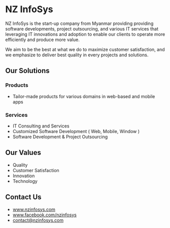 # NZ InfoSys 

NZ InfoSys is the start-up company from Myanmar providing providing software developments, project outsourcing, and various IT services that leveraging IT innovations and adoption to enable our clients to operate more efficiently and produce more value.

We aim to be the best at what we do to maximize customer satisfaction, and we emphasize to deliver best quality in every projects and solutions.


## Our Solutions

### Products
 - Tailor-made products for various domains in web-based and mobile apps

### Services
 - IT Consulting and Services
 - Customized Software Development ( Web, Mobile, Window )
 - Software Development & Project Outsourcing


## Our Values
 - Quality
 - Customer Satisfaction
 - Innovation
 - Technology


## Contact Us
 - www.nzinfosys.com
 - www.facebook.com/nzinfosys
 - contact@nzinfosys.com
